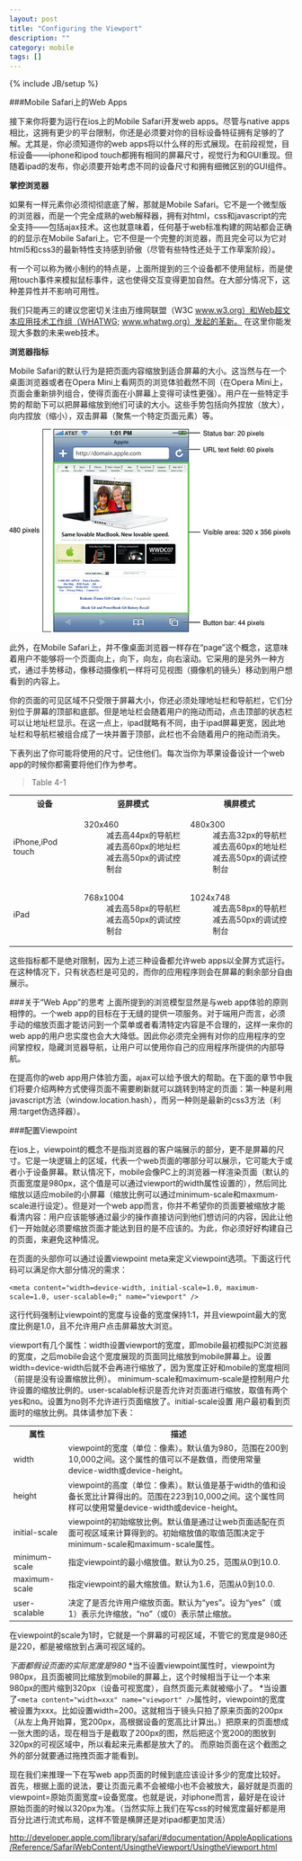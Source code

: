 ```yaml
---
layout: post
title: "Configuring the Viewport"
description: ""
category: mobile
tags: []
---
```

{% include JB/setup %}



###Mobile Safari上的Web Apps

接下来你将要为运行在ios上的Mobile Safari开发web apps。尽管与native apps相比，这拥有更少的平台限制，你还是必须要对你的目标设备特征拥有足够的了解。尤其是，你必须知道你的web apps将以什么样的形式展现。在前段视觉，目标设备——iphone和ipod touch都拥有相同的屏幕尺寸，视觉行为和GUI重现。但随着ipad的发布，你必须要开始考虑不同的设备尺寸和拥有细微区别的GUI组件。

**掌控浏览器**

如果有一样元素你必须彻彻底底了解，那就是Mobile Safari。它不是一个微型版的浏览器，而是一个完全成熟的web解释器，拥有对html，css和javascript的完全支持——包括ajax技术。这也就意味着，任何基于web标准构建的网站都会正确的的显示在Mobile Safari上。它不但是一个完整的浏览器，而且完全可以为它对html5和css3的最新特性支持感到骄傲（尽管有些特性还处于工作草案阶段）。

有一个可以称为微小制约的特点是，上面所提到的三个设备都不使用鼠标，而是使用touch事件来模拟鼠标事件，这也使得交互变得更加自然。在大部分情况下，这种差异性并不影响可用性。

我们只能再三的建议您密切关注由万维网联盟（W3C www.w3.org）和Web超文本应用技术工作组（WHATWG; www.whatwg.org）发起的革新。
在这里你能发现大多数的未来web技术。

**浏览器指标**

Mobile Safari的默认行为是把页面内容缩放到适合屏幕的大小。这当然与在一个桌面浏览器或者在Opera Mini上看网页的浏览体验截然不同（在Opera Mini上，页面会重新排列组合，使得页面在小屏幕上变得可读性更强）。用户在一些特定手势的帮助下可以把屏幕缩放到他们可读的大小。这些手势包括向外捏放（放大），向内捏放（缩小），双击屏幕（聚焦一个特定页面元素）等。

![safarimetrics](/assets/themes/dinky/images/safarimetrics.jpg "safarimetrics")

此外，在Mobile Safari上，并不像桌面浏览器一样存在“page”这个概念，这意味着用户不能够将一个页面向上，向下，向左，向右滚动。它采用的是另外一种方式，通过手势移动，像移动摄像机一样将可见视图（摄像机的镜头）移动到用户想看到的内容上。

你的页面的可见区域不只受限于屏幕大小，你还必须处理地址栏和导航栏，它们分别位于屏幕的顶部和底部。但是地址栏会随着用户的拖动而动，点击顶部的状态栏可以让地址栏显示。在这一点上，ipad就略有不同，由于ipad屏幕更宽，因此地址栏和导航栏被组合成了一块并置于顶部，此栏也不会随着用户的拖动而消失。

下表列出了你可能将使用的尺寸。记住他们。每次当你为苹果设备设计一个web app的时候你都需要将他们作为参考。
>Table 4-1
<table>
	<tr>
		<th>设备</th>
		<th>竖屏模式</th>
		<th>横屏模式</th>
	</tr>
	<tr>
		<td>iPhone,iPod touch</td>
		<td>
			<dl>
				<dt>320x460</dt>
				<dd>减去高44px的导航栏</dd>
				<dd>减去高60px的地址栏</dd>
				<dd>减去高50px的调试控制台</dd>
			</dl>
		</td>
		<td>
			<dl>
				<dt>480x300</dt>
				<dd>减去高32px的导航栏</dd>
				<dd>减去高60px的地址栏</dd>
				<dd>减去高50px的调试控制台</dd>
			</dl>
		</td>
	</tr>
	<tr>
		<td>iPad</td>
		<td>
			<dl>
				<dt>768x1004</dt>
				<dd>减去高58px的导航栏</dd>
				<dd>减去高50px的调试控制台</dd>
			</dl>
		</td>
		<td>
			<dl>
				<dt>1024x748</dt>
				<dd>减去高58px的导航栏</dd>
				<dd>减去高50px的调试控制台</dd>
			</dl>
		</td>
	</tr>
</table>

这些指标都不是绝对限制，因为上述三种设备都允许web apps以全屏方式运行。在这种情况下，只有状态栏是可见的，而你的应用程序则会在屏幕的剩余部分自由展示。

###关于“Web App”的思考
上面所提到的浏览模型显然是与web app体验的原则相悖的。一个web app的目标在于无缝的提供一项服务。对于端用户而言，必须手动的缩放页面才能访问到一个菜单或者看清特定内容是不合理的，这样一来你的web app的用户忠实度也会大大降低。因此你必须完全拥有对你的应用程序的空间掌控权，隐藏浏览器导航，让用户可以使用你自己的应用程序所提供的内部导航。

在提高你的web app用户体验方面，ajax可以给予很大的帮助。在下面的章节中我们将要介绍两种方式使得页面不需要刷新就可以跳转到特定的页面：第一种是利用javascript方法（window.location.hash），而另一种则是最新的css3方法（利用:target伪选择器）。

###配置Viewpoint

在ios上，viewpoint的概念不是指浏览器的客户端展示的部分，更不是屏幕的尺寸。它是一块逻辑上的区域，代表一个web页面的哪部分可以展示，它可能大于或者小于设备屏幕。默认情况下，mobile会像PC上的浏览器一样渲染页面（默认的页面宽度是980px，这个值是可以通过viewport的width属性设置的），然后同比缩放以适应mobile的小屏幕（缩放比例可以通过minimum-scale和maxmum-scale进行设定）。但是对一个web app而言，你并不希望你的页面要被缩放才能看清内容：用户应该能够通过最少的操作直接访问到他们想访问的内容，因此让他们一开始就必须要缩放页面才能达到目的是不应该的。为此，你必须好好构建自己的页面，来避免这种情况。

在页面的头部你可以通过设置viewpoint meta来定义viewpoint选项。下面这行代码可以满足你大部分情况的需求：

	<meta content="width=device-width, initial-scale=1.0, maximum-scale=1.0, user-scalable=0;" name="viewport" />
	
这行代码强制让viewpoint的宽度与设备的宽度保持1:1，并且viewpoint最大的宽度比例是1.0，且不允许用户点击屏幕放大浏览。

viewport有几个属性：width设置viewport的宽度，即mobile最初模拟PC浏览器的宽度，之后mobile会这个宽度展现的页面同比缩放到mobile屏幕上。设置width=device-width后就不会再进行缩放了，因为宽度正好和mobile的宽度相同（前提是没有设置缩放比例）。 minimum-scale和maximum-scale是控制用户允许设置的缩放比例的。user-scalable标识是否允许对页面进行缩放，取值有两个yes和no。设置为no则不允许进行页面缩放了。initial-scale设置 用户最初看到页面时的缩放比例。具体请参加下表：

<table>
	<tr>
		<th>属性</th>
		<th>描述</th>
	</tr>
	<tr>
		<td>width</td>
		<td>viewpoint的宽度（单位：像素）。默认值为980，范围在200到10,000之间。这个属性的值可以不是数值，而使用常量device-width或device-height。</td>
	</tr>
	<tr>
		<td>height</td>
		<td>viewpoint的高度（单位：像素）。默认值是基于width的值和设备长宽比计算得出的。范围在223到10,000之间。这个属性同样可以使用常量device-width或device-height。</td>
	</tr>
	<tr>
		<td>initial-scale</td>
		<td>viewpoint的初始缩放比例。默认值是通过让web页面适配在页面可视区域来计算得到的。初始缩放值的取值范围决定于minimum-scale和maximum-scale属性。</td>
	</tr>
	<tr>
		<td>minimum-scale</td>
		<td>指定viewpoint的最小缩放值。默认为0.25，范围从0到10.0.</td>
	</tr>
	<tr>
		<td>maximum-scale</td>
		<td>指定viewpoint的最大缩放值。默认为1.6，范围从0到10.0.</td>
	</tr>
	<tr>
		<td>user-scalable</td>
		<td>决定了是否允许用户缩放页面。默认为“yes”。设为“yes”（或1）表示允许缩放，“no”（或0）表示禁止缩放。</td>
	</tr>
</table>

在viewpoint的scale为1时，它就是一个屏幕的可视区域，不管它的宽度是980还是220，都是被缩放到占满可视区域的。

*下面都假设页面的实际宽度是980*
*当不设置viewpoint属性时，viewpoint为980px，且页面被同比缩放到mobile的屏幕上，这个时候相当于让一个本来980px的图片缩到320px（设备可视宽度），自然页面元素就被缩小了。
*当设置了`<meta content="width=xxx" name="viewport" />`属性时，viewpoint的宽度被设置为xxx。比如设置width=200。这就相当于镜头只拍了原来页面的200px（从左上角开始算，宽200px，高根据设备的宽高比计算出。）把原来的页面想成一张大图的话，现在相当于是截取了200px的图，然后把这个宽200的图放到320px的可视区域中，所以看起来元素都是放大了的。
而原始页面在这个截图之外的部分就要通过拖拽页面才能看到。

现在我们来推理一下在写web app页面的时候到底应该设计多少的宽度比较好。首先，根据上面的说法，要让页面元素不会被缩小也不会被放大，最好就是页面的viewpoint=原始页面宽度=设备宽度。也就是说，对iphone而言，最好是在设计原始页面的时候以320px为准。（当然实际上我们在写css的时候宽度最好都是用百分比进行流式布局，这样不管是横屏还是对ipad都更加灵活）

<http://developer.apple.com/library/safari/#documentation/AppleApplications/Reference/SafariWebContent/UsingtheViewport/UsingtheViewport.html>











































